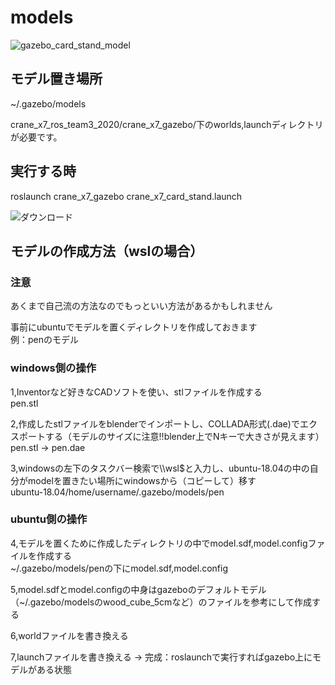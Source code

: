 # models
![gazebo_card_stand_model](https://user-images.githubusercontent.com/72371743/97830667-1510bc80-1d11-11eb-809c-ae885aaa81df.png)



## モデル置き場所  
~/.gazebo/models 

crane_x7_ros_team3_2020/crane_x7_gazebo/下のworlds,launchディレクトリが必要です。

## 実行する時  
roslaunch crane_x7_gazebo crane_x7_card_stand.launch


![ダウンロード](https://user-images.githubusercontent.com/72371743/98934361-4d8c7380-2525-11eb-9d9b-b7446e183553.gif)

## モデルの作成方法（wslの場合）  
### 注意  
あくまで自己流の方法なのでもっといい方法があるかもしれません  
  
事前にubuntuでモデルを置くディレクトリを作成しておきます  
例：penのモデル  
### windows側の操作
1,Inventorなど好きなCADソフトを使い、stlファイルを作成する  
pen.stl  
  
2,作成したstlファイルをblenderでインポートし、COLLADA形式(.dae)でエクスポートする（モデルのサイズに注意!!blender上でNキーで大きさが見えます）  
pen.stl → pen.dae  
  
3,windowsの左下のタスクバー検索で\\\wsl$と入力し、ubuntu-18.04の中の自分がmodelを置きたい場所にwindowsから（コピーして）移す  
ubuntu-18.04/home/username/.gazebo/models/pen  

### ubuntu側の操作
4,モデルを置くために作成したディレクトリの中でmodel.sdf,model.configファイルを作成する  
~/.gazebo/models/penの下にmodel.sdf,model.config  
  
5,model.sdfとmodel.configの中身はgazeboのデフォルトモデル（~/.gazebo/modelsのwood_cube_5cmなど）のファイルを参考にして作成する  
  
6,worldファイルを書き換える  
  
7,launchファイルを書き換える → 完成：roslaunchで実行すればgazebo上にモデルがある状態　　

